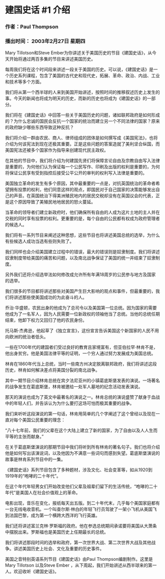 # 建国史话 #1 介绍

### 作者：Paul Thompson

### 播出时间： 2003年2月27日 星期四

Mary Tillotson和Steve Ember为你讲述关于美国历史的节目《建国史话》，从今天开始将通过两百多集的节目来讲述美国历史。

每周我们将在这个时间段来讲述一段关于美国的历史。可以说，《建国史话》是一个历史系列课程，包含了美国的古代史和现代史，拓展、革命、政治、内战、工业和技术等多个方面。

我们将从第一个西半球的人来到美国开始讲述，按照时间的推移叙述历史上发生的事。今天的新闻也将成为明天的历史，而新的历史也将成为《建国史话》的一部分。

我们将在《建国史话》中回答一些关于美国历史的问题，诸如联邦政府是如何形成的？为什么忠诚的国民会反抗一个国家的统治而建立另一个不同法律的国家？原来的政府缺少哪些东西导致这种反抗？

我们将介绍一群由农民、商人、律师组成的团体是如何撰写成《美国宪法》，也将介绍为何该宪法到现在还极其重要。正是这些问题的答案造就了美利坚合纵国，而美国宪法还被多个国家作为指导来创建现代民主政权。

在其他的节目中，我们将介绍为何建国先贤们将保障言论自由及宗教自由写入法律是重要的，为何他们认为保证每一个公民写作、印刷及出版的权利是重要的，为何将保证公民享有受到指控后接受公平公开的审判的权利写入法律是重要的。

美国独立革命的发生有多个原因，其中最重要的一点是，对抗英国统治的革命者希望拥有投票的权利，他们同意这样的观点，即国民对于自己国家的决策能够发出自己的声音。在英国统治下得美洲殖民地内的居民交税却没有在英国议会的代表，正是这个原因导致了美殖民地地居民的怒火蔓延。

当革命的领导者们建立新政府时，他们确保所有自由的人成为这片土地的主人并在交税的同时享有投票的权利。更重要的是，每个自由的公民都有权成为政府管理者的候选人。

我们将有一系列节目来阐述这种思想，这些节目也将讲述美国总统的选举，为什么有些候选人成功当选有些则失败了。

我们同样也会介绍美国建立过程中的错误，最大的错误则是奴隶制度。我们将讲述奴隶制度带给美国的痛苦和问题，以及南北战争保证了美国的统一并结束了奴隶制度。

另外我们还将介绍选举法如何修改成允许所有年满18周岁的公民参与地方及国家的选举。

我们很多的节目都将讲述那些对美国产生巨大影响的观点和事件，但最重要的，我们将讲述那些使美国成功的为此奋斗的人。

乔治·华盛顿，农民出身的他成为了总司令以及美国第一位总统。因为国家的需要他成为了一名军人，因为人民需要一位新政权的领袖他当了总统。当他的总统任期结束，他卸下权力又回归了他的农民身份。

托马斯·杰弗逊，他起草了《独立宣言》，这份宣言告诉美国这个新国家的人民不用向欧洲的统治者低头。

一些在1700年代的建国者们受过良好的教育且家境富有，但亚伯拉罕·林肯不是，他出身贫穷。他是美国法律平等的证明，一个穷人通过努力发展成为美国总统。

林肯在1860年代当上总统，当时一些南方州决定脱离联邦政府，我们将讲述这段历史，林肯如何解决差点将美国分裂的南北战争。

其中一期节目介绍林肯总统在宾夕法尼亚州的小镇葛底斯堡发表的演说。一场著名的战争发生在葛底斯堡，林肯被邀给一处军人墓地的纪念活动发表演说。

那天的演说也成为了英文中最著名的演说之一。林肯总统的演说盛赞了献身于血战中的年轻人们，并告诉认为为什么要打这场可怕而极其重要的战争。

我们来听听这段演说的第一句话，林肯用简单的几个字阐述了这个曾经以及现在一直对每个美国公民重要的理念：

“八十七年前，我们的父辈在这个大陆上建立了新的国家，为了自由以及人人生而平等的主张而献身。”

在关于葛底斯堡演说的那期节目中我们将听到所有林肯的著名句子。我们也将介绍他是如何写出该演说词，以及他因为不满意一些词句而感到失望。葛底斯堡演说的故事是林肯系列节目中的一集。

《建国史话》系列节目包含了多种题材，涉及文化、社会变革等，如从1920到1919年的“咆哮的二十年代”。

在这个年代年轻男女们开始改变他们父辈及祖辈们留下的生活传统，“咆哮的二十年代”是美国人在社会价值观上的革命。

电影出现，音乐在变化，报纸每天出五版。到二十年代末，几乎每个美国家庭都有一台无线电收音机。一个叫查尔斯·林白的年轻飞行员驾驶了一架小飞机从美国飞到法国巴黎，成为第一个横跨大西洋的飞行英雄。

我们还将讲述富兰克林·罗斯福的政府。他在参选总统期间承诺要将美国从大萧条中摆脱出来。罗斯福也是美国历史上任期最长的总统。

我们将讲述那段时间的选举和政府，第一次世界大战、第二次世界大战及其他战争。讲述美国历史上社会、文化及重要的历史事件。

美国之音特别英语系列节目《建国史话》由Paul Thompson编剧制作。这里是 Mary Tillotson 以及Steve Ember ，从下周起，我们开始讲述从西半球来的第一人。欢迎收听《建国史话》。
